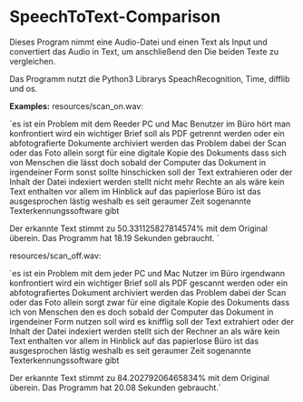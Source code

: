 # SpeechToText-Comparison

Dieses Program nimmt eine Audio-Datei und einen Text als Input und convertiert das Audio in Text, um anschließend den Die beiden Texte zu vergleichen.

Das Programm nutzt die Python3 Librarys SpeachRecognition, Time, difflib und os.

**Examples:**
resources/scan_on.wav:

´es ist ein Problem mit dem Reeder PC und Mac Benutzer im Büro hört man konfrontiert wird ein wichtiger Brief soll als PDF getrennt werden oder ein abfotografierte Dokumente archiviert werden das Problem dabei der Scan oder das Foto allein sorgt für eine digitale Kopie des Dokuments dass sich von Menschen die lässt doch sobald der Computer das Dokument in irgendeiner Form sonst sollte hinschicken soll der Text extrahieren oder der Inhalt der Datei indexiert werden stellt nicht mehr Rechte an als wäre kein Text enthalten vor allem im Hinblick auf das papierlose Büro ist das ausgesprochen lästig weshalb es seit geraumer Zeit sogenannte Texterkennungssoftware gibt

Der erkannte Text stimmt zu 50.331125827814574% mit dem Original überein.
Das Programm hat 18.19 Sekunden gebraucht.
´

resources/scan_off.wav:

´es ist ein Problem mit dem jeder PC und Mac Nutzer im Büro irgendwann konfrontiert wird ein wichtiger Brief soll als PDF gescannt werden oder ein abfotografiertes Dokument archiviert werden das Problem dabei der Scan oder das Foto allein sorgt zwar für eine digitale Kopie des Dokuments dass ich von Menschen den es doch sobald der Computer das Dokument in irgendeiner Form nutzen soll wird es knifflig soll der Text extrahiert oder der Inhalt der Datei indexiert werden stellt sich der Rechner an als wäre kein Text enthalten vor allem in Hinblick auf das papierlose Büro ist das ausgesprochen lästig weshalb es seit geraumer Zeit sogenannte Texterkennungssoftware gibt

Der erkannte Text stimmt zu 84.20279206465834% mit dem Original überein.
Das Programm hat 20.08 Sekunden gebraucht.´
